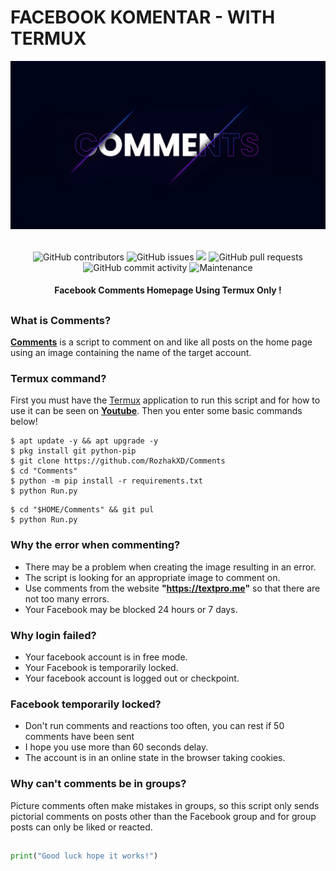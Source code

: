 # FACEBOOK KOMENTAR - WITH TERMUX
<div align="center">
  <img src="Data/Comments.png">
  <br>
  <br>
  <p>
    <img alt="GitHub contributors" src="https://img.shields.io/github/contributors/rozhakxd/Comments">
    <img alt="GitHub issues" src="https://img.shields.io/github/issues/rozhakxd/Comments">
    <img src="https://img.shields.io/badge/PRs-welcome-brightgreen.svg?style=shields">
    <img alt="GitHub pull requests" src="https://img.shields.io/github/issues-pr/rozhakxd/Comments">
    <img alt="GitHub commit activity" src="https://img.shields.io/github/commit-activity/m/rozhakxd/Comments">
    <img alt="Maintenance" src="https://img.shields.io/maintenance/no/2023">
  </p>
  <h4> Facebook Comments Homepage Using Termux Only ! </h4>
</div>

##

### What is Comments?
[**Comments**](https://github.com/RozhakXD/Comments) is a script to comment on and like all posts on the home page using an image containing the name of the target account.

### Termux command?
First you must have the [Termux](https://f-droid.org/repo/com.termux_118.apk) application to run this script and for how to use it can be seen on [**Youtube**](https://youtu.be/cltn7d6kX2g). Then you enter some basic commands below!
```
$ apt update -y && apt upgrade -y
$ pkg install git python-pip
$ git clone https://github.com/RozhakXD/Comments
$ cd "Comments"
$ python -m pip install -r requirements.txt
$ python Run.py
```

```
$ cd "$HOME/Comments" && git pul
$ python Run.py
```

### Why the error when commenting?

- There may be a problem when creating the image resulting in an error.
- The script is looking for an appropriate image to comment on.
- Use comments from the website **"https://textpro.me"** so that there are not too many errors.
- Your Facebook may be blocked 24 hours or 7 days.

### Why login failed?

- Your facebook account is in free mode.
- Your Facebook is temporarily locked.
- Your facebook account is logged out or checkpoint.

### Facebook temporarily locked?

- Don't run comments and reactions too often, you can rest if 50 comments have been sent
- I hope you use more than 60 seconds delay.
- The account is in an online state in the browser taking cookies.

### Why can't comments be in groups?
Picture comments often make mistakes in groups, so this script only sends pictorial comments on posts other than the Facebook group and for group posts can only be liked or reacted.

##
```python
print("Good luck hope it works!")
```
##
